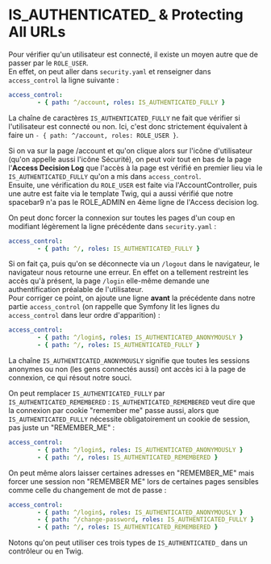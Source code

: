 # IS_AUTHENTICATED_ & Protecting All URLs

Pour vérifier qu'un utilisateur est connecté, il existe un moyen autre que 
de passer par le `ROLE_USER`.  
En effet, on peut aller dans `security.yaml` et renseigner dans `access_control` 
la ligne suivante :
```YAML
access_control:
        - { path: ^/account, roles: IS_AUTHENTICATED_FULLY }
```
La chaîne de caractères `IS_AUTHENTICATED_FULLY` ne fait que vérifier si 
l'utilisateur est connecté ou non. Ici, c'est donc strictement équivalent à faire
un `- { path: ^/account, roles: ROLE_USER }`.
 
Si on va sur la page /account et qu'on clique alors sur l'icône d'utilisateur
(qu'on appelle aussi l'icône Sécurité), on peut voir tout en bas de la page 
l'**Access Decision Log** que l'accès à la page est vérifié en premier lieu
via le `IS_AUTHENTICATED_FULLY` qu'on a mis dans `access_control`.  
Ensuite, une vérification du `ROLE_USER` est faite via l'AccountController,
puis une autre est faite via le template Twig, qui a aussi vérifié que notre
spacebar9 n'a pas le ROLE_ADMIN en 4ème ligne de l'Access decision log.  

On peut donc forcer la connexion sur toutes les pages d'un coup en modifiant
légèrement la ligne précédente dans `security.yaml` :
```YAML
access_control:
        - { path: ^/, roles: IS_AUTHENTICATED_FULLY }
```

Si on fait ça, puis qu'on se déconnecte via un `/logout` dans le navigateur, 
le navigateur nous retourne une erreur. En effet on a tellement restreint 
les accès qu'à présent, la page `/login` elle-même demande une authentification
préalable de l'utilisateur.  
Pour corriger ce point, on ajoute une ligne **avant** la précédente dans notre
partie `access_control` (on rappelle que Symfony lit les lignes du
`access_control` dans leur ordre d'apparition) :
```YAML
access_control:
        - { path: ^/login$, roles: IS_AUTHENTICATED_ANONYMOUSLY }
        - { path: ^/, roles: IS_AUTHENTICATED_FULLY }
```

La chaîne `IS_AUTHENTICATED_ANONYMOUSLY` signifie que toutes les sessions anonymes
ou non (les gens connectés aussi) ont accès ici à la page de connexion, ce qui 
résout notre souci.

On peut remplacer `IS_AUTHENTICATED_FULLY` par `IS_AUTHENTICATED_REMEMBERED` :
`IS_AUTHENTICATED_REMEMBERED` veut dire que la connexion par cookie "remember me"
passe aussi, alors que `IS_AUTHENTICATED_FULLY` nécessite obligatoirement un cookie
de session, pas juste un "REMEMBER_ME" :
```YAML
access_control:
        - { path: ^/login$, roles: IS_AUTHENTICATED_ANONYMOUSLY }
        - { path: ^/, roles: IS_AUTHENTICATED_REMEMBERED }
```

On peut même alors laisser certaines adresses en "REMEMBER_ME" mais forcer une
session non "REMEMBER ME" lors de certaines pages sensibles comme celle du
changement de mot de passe :
```YAML
access_control:
        - { path: ^/login$, roles: IS_AUTHENTICATED_ANONYMOUSLY }
        - { path: ^/change-password, roles: IS_AUTHENTICATED_FULLY }
        - { path: ^/, roles: IS_AUTHENTICATED_REMEMBERED }
```

Notons qu'on peut utiliser ces trois types de `IS_AUTHENTICATED_` dans un 
contrôleur ou en Twig.